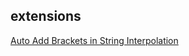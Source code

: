 ## extensions

[Auto Add Brackets in String Interpolation](https://marketplace.visualstudio.com/items?itemName=aliariff.auto-add-brackets)